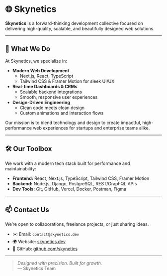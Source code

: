 # 🌐 Skynetics

**Skynetics** is a forward-thinking development collective focused on delivering high-quality, scalable, and beautifully designed web solutions.

---

## 🚀 What We Do

At Skynetics, we specialize in:

- **Modern Web Development**
  - Next.js, React, TypeScript
  - Tailwind CSS & Framer Motion for sleek UI/UX
- **Real-time Dashboards & CRMs**
  - Scalable backend integrations
  - Smooth, responsive user experiences
- **Design-Driven Engineering**
  - Clean code meets clean design
  - Custom animations and interaction flows

Our mission is to blend technology and design to create impactful, high-performance web experiences for startups and enterprise teams alike.

---

## 🛠️ Our Toolbox

We work with a modern tech stack built for performance and maintainability:

- **Frontend:** React, Next.js, TypeScript, Tailwind CSS, Framer Motion
- **Backend:** Node.js, Django, PostgreSQL, REST/GraphQL APIs
- **Dev Tools:** Git, GitHub, Vercel, Docker, Postman, Figma

---

## 📫 Contact Us

We’re open to collaborations, freelance projects, or just sharing ideas.

- ✉️ Email: `contact@skynetics.dev`
- 🌍 Website: [skynetics.dev](https://skynetics.dev)
- 🐙 GitHub: [github.com/skynetics](https://github.com/skynetics)

---

> _Designed with precision. Built for growth._  
> — Skynetics Team
